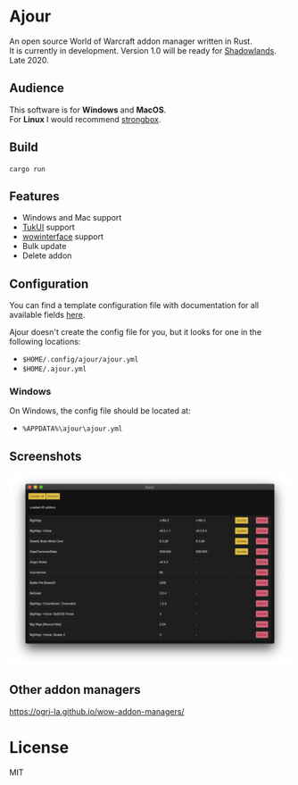 # Ajour
An open source World of Warcraft addon manager written in Rust.  
It is currently in development. Version 1.0 will be ready for [Shadowlands](https://worldofwarcraft.com/en-us/shadowlands). Late 2020.

## Audience
This software is for **Windows** and **MacOS**.  
For **Linux** I would recommend [strongbox](https://github.com/ogri-la/strongbox).

## Build
```
cargo run
```

## Features
- Windows and Mac support
- [TukUI](https://www.tukui.org/) support
- [wowinterface](wowinterface.com) support
- Bulk update
- Delete addon

## Configuration
You can find a template configuration file with documentation for all available fields [here](./ajour.yml).

Ajour doesn't create the config file for you, but it looks for one in the following locations:

* `$HOME/.config/ajour/ajour.yml`
* `$HOME/.ajour.yml`

### Windows
On Windows, the config file should be located at:

* `%APPDATA%\ajour\ajour.yml`

## Screenshots
![](./resources/screenshots/ajour-0.0.1.png)

## Other addon managers
https://ogri-la.github.io/wow-addon-managers/

# License
MIT
